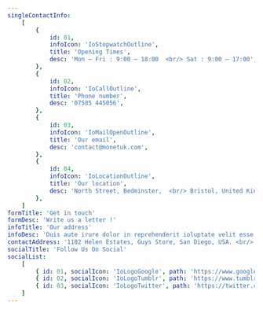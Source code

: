 ```yaml
---
singleContactInfo:
    [
        {
            id: 01,
            infoIcon: 'IoStopwatchOutline',
            title: 'Opening Times',
            desc: 'Mon – Fri : 9:00 – 18:00  <br/> Sat : 9:00 – 17:00',
        },
        {
            id: 02,
            infoIcon: 'IoCallOutline',
            title: 'Phone number',
            desc: '07585 445056',
        },
        {
            id: 03,
            infoIcon: 'IoMailOpenOutline',
            title: 'Our email',
            desc: 'contact@monetuk.com',
        },
        {
            id: 04,
            infoIcon: 'IoLocationOutline',
            title: 'Our location',
            desc: 'North Street, Bedminster,  <br/> Bristol, United Kingdom.',
        },
    ]
formTitle: 'Get in touch'
formDesc: 'Write us a letter !'
infoTitle: 'Our address'
infoDesc: 'Duis aute irure dolor in reprehenderit ioluptate velit esse cillum dolore pariatur.'
contactAddress: '1102 Helen Estates, Guys Store, San Diego, USA. <br/> (693) 650-2389 <br/> office@helendo.com'
socialTitle: 'Follow Us On Social'
socialList:
    [
        { id: 01, socialIcon: 'IoLogoGoogle', path: 'https://www.google.com/' },
        { id: 02, socialIcon: 'IoLogoTumblr', path: 'https://www.tumblr.com/' },
        { id: 03, socialIcon: 'IoLogoTwitter', path: 'https://twitter.com/' },
    ]
---
```


